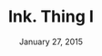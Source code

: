 ---
layout: page_thing
by: Vedant Swain and Sarthak Ahuja
title: Ink. Thing I
name: Ink. Thing I
headerline: Ink. Thing
id: thing1
date: January 27, 2015
facebookurl: https://www.facebook.com/events/807831749265316/
---